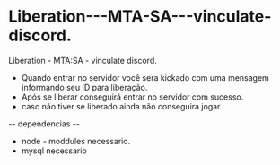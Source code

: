 # Liberation---MTA-SA---vinculate-discord.
Liberation - MTA:SA - vinculate discord.


- Quando entrar no servidor você sera kickado com uma mensagem informando seu ID para liberação.
- Após se liberar conseguirá entrar no servidor com sucesso.
- caso não tiver se liberado ainda não conseguira jogar.


-- dependencias -- 
- node - moddules necessario.
- mysql necessario 
